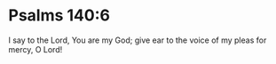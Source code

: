 # Psalms 140:6

I say to the Lord, You are my God; give ear to the voice of my pleas for mercy, O Lord!
